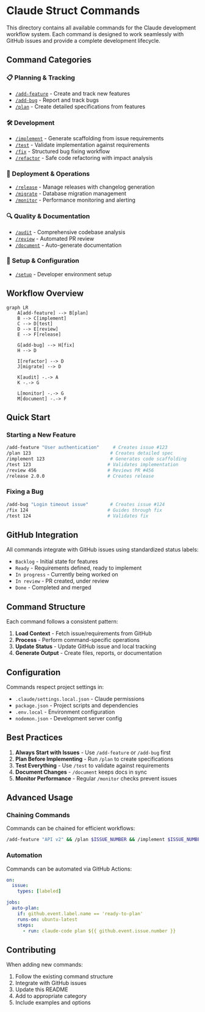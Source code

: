 # Claude Struct Commands

This directory contains all available commands for the Claude development workflow system. Each command is designed to work seamlessly with GitHub issues and provide a complete development lifecycle.

## Command Categories

### 📋 Planning & Tracking
- [`/add-feature`](./add-feature.md) - Create and track new features
- [`/add-bug`](./add-bug.md) - Report and track bugs
- [`/plan`](./plan.md) - Create detailed specifications from features

### 🛠️ Development
- [`/implement`](./implement.md) - Generate scaffolding from issue requirements
- [`/test`](./test.md) - Validate implementation against requirements
- [`/fix`](./fix.md) - Structured bug fixing workflow
- [`/refactor`](./refactor.md) - Safe code refactoring with impact analysis

### 🚀 Deployment & Operations
- [`/release`](./release.md) - Manage releases with changelog generation
- [`/migrate`](./migrate.md) - Database migration management
- [`/monitor`](./monitor.md) - Performance monitoring and alerting

### 🔍 Quality & Documentation
- [`/audit`](./audit.md) - Comprehensive codebase analysis
- [`/review`](./review.md) - Automated PR review
- [`/document`](./document.md) - Auto-generate documentation

### 🔧 Setup & Configuration
- [`/setup`](./setup.md) - Developer environment setup

## Workflow Overview

```mermaid
graph LR
    A[add-feature] --> B[plan]
    B --> C[implement]
    C --> D[test]
    D --> E[review]
    E --> F[release]
    
    G[add-bug] --> H[fix]
    H --> D
    
    I[refactor] --> D
    J[migrate] --> D
    
    K[audit] -.-> A
    K -.-> G
    
    L[monitor] -.-> G
    M[document] -.-> F
```

## Quick Start

### Starting a New Feature
```bash
/add-feature "User authentication"     # Creates issue #123
/plan 123                             # Creates detailed spec
/implement 123                        # Generates code scaffolding
/test 123                            # Validates implementation
/review 456                          # Reviews PR #456
/release 2.0.0                       # Creates release
```

### Fixing a Bug
```bash
/add-bug "Login timeout issue"        # Creates issue #124
/fix 124                             # Guides through fix
/test 124                            # Validates fix
```

## GitHub Integration

All commands integrate with GitHub issues using standardized status labels:
- `Backlog` - Initial state for features
- `Ready` - Requirements defined, ready to implement
- `In progress` - Currently being worked on
- `In review` - PR created, under review
- `Done` - Completed and merged

## Command Structure

Each command follows a consistent pattern:
1. **Load Context** - Fetch issue/requirements from GitHub
2. **Process** - Perform command-specific operations
3. **Update Status** - Update GitHub issue and local tracking
4. **Generate Output** - Create files, reports, or documentation

## Configuration

Commands respect project settings in:
- `.claude/settings.local.json` - Claude permissions
- `package.json` - Project scripts and dependencies
- `.env.local` - Environment configuration
- `nodemon.json` - Development server config

## Best Practices

1. **Always Start with Issues** - Use `/add-feature` or `/add-bug` first
2. **Plan Before Implementing** - Run `/plan` to create specifications
3. **Test Everything** - Use `/test` to validate against requirements
4. **Document Changes** - `/document` keeps docs in sync
5. **Monitor Performance** - Regular `/monitor` checks prevent issues

## Advanced Usage

### Chaining Commands
Commands can be chained for efficient workflows:
```bash
/add-feature "API v2" && /plan $ISSUE_NUMBER && /implement $ISSUE_NUMBER
```

### Automation
Commands can be automated via GitHub Actions:
```yaml
on:
  issue:
    types: [labeled]

jobs:
  auto-plan:
    if: github.event.label.name == 'ready-to-plan'
    runs-on: ubuntu-latest
    steps:
      - run: claude-code plan ${{ github.event.issue.number }}
```

## Contributing

When adding new commands:
1. Follow the existing command structure
2. Integrate with GitHub issues
3. Update this README
4. Add to appropriate category
5. Include examples and options